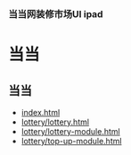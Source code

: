 ### 当当网装修市场UI  ipad
# 当当
## 当当

- [index.html](http://lmymoonsky.github.io/dd-ipad/index.html)
- [lottery/lottery.html](http://lmymoonsky.github.io/dd-ipad/lottery/lottery.html)
- [lottery/lottery-module.html](http://lmymoonsky.github.io/dd-ipad/lottery/lottery-module.html)
- [lottery/top-up-module.html](http://lmymoonsky.github.io/dd-ipad/lottery/top-up-module.html)
